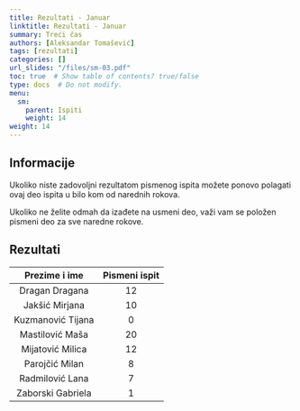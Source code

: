 ```yaml
---
title: Rezultati - Januar
linktitle: Rezultati - Januar
summary: Treći čas
authors: [Aleksandar Tomašević]
tags: [rezultati]
categories: []
url_slides: "/files/sm-03.pdf"
toc: true  # Show table of contents? true/false
type: docs  # Do not modify.
menu:
  sm:
    parent: Ispiti
    weight: 14
weight: 14
---
```

## Informacije

Ukoliko niste zadovoljni rezultatom pismenog ispita možete ponovo polagati ovaj deo ispita u bilo kom od narednih rokova.

Ukoliko ne želite odmah da izađete na usmeni deo, važi vam se položen pismeni deo za sve naredne rokove.

## Rezultati

|   Prezime i ime   	| Pismeni ispit 	|
|:-----------------:	|:-------------:	|
|   Dragan Dragana  	|       12      	|
|   Jakšić Mirjana  	|       10      	|
| Kuzmanović Tijana 	|       0       	|
|  Mastilović Maša  	|       20      	|
|  Mijatović Milica 	|       12      	|
|   Parojčić Milan  	|       8       	|
|  Radmilović Lana  	|       7       	|
| Zaborski Gabriela 	|       1       	|